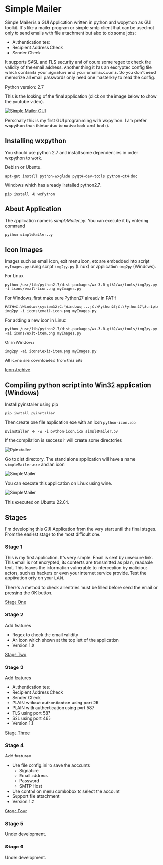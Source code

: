 # Simple Mailer

Simple Mailer is a GUI Application written in python and wxpython as GUI toolkit. It's like a mailer program or simple smtp client that can be used 
not only to send emails with file attachment but also to do some jobs:

- Authentication test
- Recipient Address Check
- Sender Check

It supports SASL and TLS security and of coure some regex to check the validity of the email address. Another 
thing it has an encrypted config file which containts your signature and your email accounts. So you don't need 
memorize all email passwords only need one masterkey to read the config.

Python version: 2.7

This is the looking of the final application (click on the image below to show the youtube video).

[![Simple Mailer GUI](simpleMailer.png)](https://www.youtube.com/watch?v=Ktu9UzjThNg)

Personally this is my first GUI programming with wxpython. I am prefer wxpython than tkinter due to native look-and-feel :).

## Installing wxpython

You should use python 2.7 and install some dependencies in order wxpython to work.

Debian or Ubuntu.

    apt-get install python-wxglade pyqt4-dev-tools python-qt4-doc

Windows which has already installed python2.7.

    pip install -U wxPython

## About Application

The application name is _simpleMailer.py_. You can execute it by entering command

    python simpleMailer.py

## Icon Images

Images such as email icon, exit menu icon, etc are embedded into script `myImages.py` using script 
`img2py.py` (Linux) or application `img2py` (Windows).

For Linux

    python /usr/lib/python2.7/dist-packages/wx-3.0-gtk2/wx/tools/img2py.py -i icons/email-icon.png myImages.py

For Windows, first make sure Python27 already in PATH 

    PATH=C:\Windows\system32;C:\Windows;...;C:\Python27;C:\Python27\Scripts
    img2py -i icons\email-icon.png myImages.py

For adding a new icon in Linux

    python /usr/lib/python2.7/dist-packages/wx-3.0-gtk2/wx/tools/img2py.py -ai icons/exit-item.png myImages.py

Or in Windows

    img2py -ai icons\exit-item.png myImages.py

All icons are downloaded from this site

[Icon Archive](https://www.iconarchive.com)

## Compiling python script into Win32 application (Windows)

Install pyinstaller using pip

    pip install pyinstaller

Then create one file application exe with an icon `python-icon.ico`

    pyinstaller -F -w -i python-icon.ico simpleMailer.py

If the compilation is success it will create some directories

![Pyinstaller](pyinstaller.png)

Go to dist directory. The stand alone application will have a name `simpleMailer.exe` and an icon.

![SimpleMailer](simpleMailer.exe.png)

You can execute this application on Linux using wine.

![SimpleMailer](wine.png)

This executed on Ubuntu 22.04.

## Stages

I'm developing this GUI Application from the very start until the final stages. From the easiest 
stage to the most difficult one.

### Stage 1

This is my first application. It's very simple. Email is sent by unsecure link. This email is not encrypted, its 
contents are transmitted as plain, readable text. This leaves the information vulnerable to interception 
by malicious actors, such as hackers or even your internet service provide. Test the application only on
your LAN.

There's a method to check all entries must be filled before send the email or pressing the OK button.

[Stage One](https://github.com/awarmanf/simple_mailer_gui/tree/master/1_Stage_One)

### Stage 2

Add features

- Regex to check the email validity
- An icon which shown at the top left of the application
- Version 1.0

[Stage Two](https://github.com/awarmanf/simple_mailer_gui/tree/master/2_Stage_Two)

### Stage 3

Add features

- Authentication test
- Recipient Address Check
- Sender Check
- PLAIN without authentication using port 25
- PLAIN with authentication using port 587
- TLS using port 587
- SSL using port 465
- Version 1.1

[Stage Three](https://github.com/awarmanf/simple_mailer_gui/tree/master/3_Stage_Three)

### Stage 4

Add features

- Use file config.ini to save the accounts
  - Signature
  - Email address
  - Password
  - SMTP Host
- Use control on menu combobox to select the account
- Support file attachment
- Version 1.2

[Stage Four](https://github.com/awarmanf/simple_mailer_gui/tree/master/4_Stage_Four)

### Stage 5

Under development.

### Stage 6

Under development.






